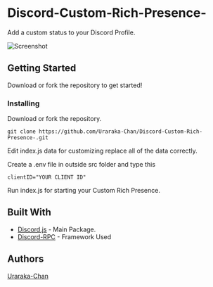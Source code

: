 # Discord-Custom-Rich-Presence-
Add a custom status to your Discord Profile.

![Screenshot](https://raw.githubusercontent.com/NourEldienHE/Discord-bot-website-template/master/Screenshot.png)

## Getting Started

Download or fork the repository to get started!

### Installing

Download or fork the repository.

```
git clone https://github.com/Uraraka-Chan/Discord-Custom-Rich-Presence-.git
```

Edit index.js data for customizing replace all of the data correctly.

Create a .env file in outside src folder and type this
```
clientID="YOUR CLIENT ID"
```

Run index.js for starting your Custom Rich Presence.

## Built With

* [Discord.js](https://discord.js.org/#/) - Main Package.
* [Discord-RPC](https://github.com/discord/discord-rpc) - Framework Used

## Authors

[Uraraka-Chan](https://github.com/Uraraka-Chan)


